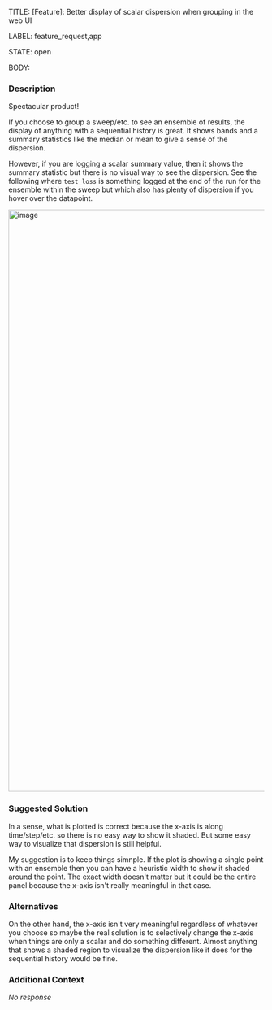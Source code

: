TITLE:
[Feature]: Better display of scalar dispersion when grouping in the web UI

LABEL:
feature_request,app

STATE:
open

BODY:
### Description

Spectacular product!

If you choose to group a sweep/etc. to see an ensemble of results, the display of anything with a sequential history is great.  It shows bands and a summary statistics like the median or mean to give a sense of the dispersion.

However, if you are logging a scalar summary value, then it shows the summary statistic but there is no visual way to see the dispersion.  See the following where `test_loss` is something logged at the end of the run for the ensemble within the sweep but which also has plenty of dispersion if you hover over the datapoint.

<img width="1145" alt="image" src="https://user-images.githubusercontent.com/13106721/189215688-e5b9f168-53e8-4d1a-874e-be2e8a9b386f.png">


### Suggested Solution

In a sense, what is plotted is correct because the x-axis is along time/step/etc. so there is no easy way to show it shaded. But some easy way to visualize that dispersion is still helpful.

My suggestion is to keep things simnple.  If the plot is showing a single point with an ensemble then you can have a heuristic width to show it shaded around the point.  The exact width doesn't matter but it could be the entire panel because the x-axis isn't really meaningful in that case.

### Alternatives

On the other hand, the x-axis isn't very meaningful regardless of whatever you choose so maybe the real solution is to selectively change the x-axis when things are only a scalar and do something different.  Almost anything that shows a shaded region to visualize the dispersion like it does for the sequential history would be fine.

### Additional Context

_No response_

